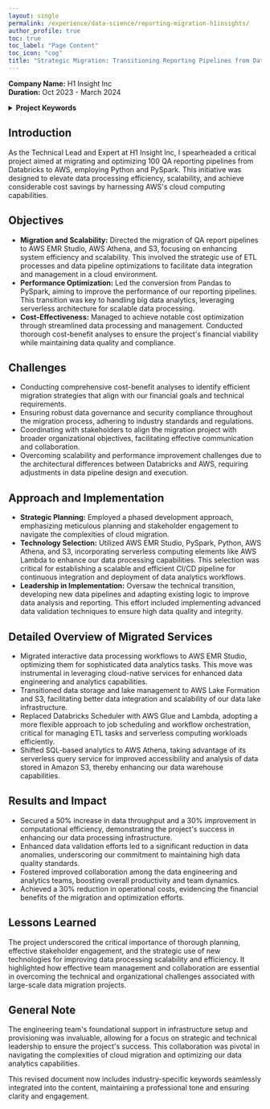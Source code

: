 ```yaml
---
layout: single
permalink: /experience/data-science/reporting-migration-h1insights/
author_profile: true
toc: true
toc_label: "Page Content"
toc_icon: "cog"
title: "Strategic Migration: Transitioning Reporting Pipelines from Databricks to AWS at H1 Insight Inc"
---
```


**Company Name:** H1 Insight Inc <br>
**Duration:** Oct 2023 - March 2024 

<details>
  <summary><strong>Project Keywords</strong></summary>
  | cloud computing | data migration | ETL (Extract, Transform, Load) | data pipeline | data lake | big data | data warehouse | data governance | data integration | data analytics | serverless architecture | CI/CD (Continuous Integration/Continuous Deployment) | data quality | cost optimization | scalability | efficiency | Jira | data security | compliance | AWS EMR Studio | PySpark | Python | AWS Athena | S3 | serverless computing | AWS Lambda | cost-benefit analyses | data validation | stakeholder engagement | job scheduling | workflow orchestration | AWS Glue | cloud-native services | data engineering |
</details>


## Introduction

As the Technical Lead and Expert at H1 Insight Inc, I spearheaded a critical project aimed at migrating and optimizing 100 QA reporting pipelines from Databricks to AWS, employing Python and PySpark. This initiative was designed to elevate data processing efficiency, scalability, and achieve considerable cost savings by harnessing AWS's cloud computing capabilities.

## Objectives

- **Migration and Scalability:** Directed the migration of QA report pipelines to AWS EMR Studio, AWS Athena, and S3, focusing on enhancing system efficiency and scalability. This involved the strategic use of ETL processes and data pipeline optimizations to facilitate data integration and management in a cloud environment.
- **Performance Optimization:** Led the conversion from Pandas to PySpark, aiming to improve the performance of our reporting pipelines. This transition was key to handling big data analytics, leveraging serverless architecture for scalable data processing.
- **Cost-Effectiveness:** Managed to achieve notable cost optimization through streamlined data processing and management. Conducted thorough cost-benefit analyses to ensure the project's financial viability while maintaining data quality and compliance.

## Challenges

- Conducting comprehensive cost-benefit analyses to identify efficient migration strategies that align with our financial goals and technical requirements.
- Ensuring robust data governance and security compliance throughout the migration process, adhering to industry standards and regulations.
- Coordinating with stakeholders to align the migration project with broader organizational objectives, facilitating effective communication and collaboration.
- Overcoming scalability and performance improvement challenges due to the architectural differences between Databricks and AWS, requiring adjustments in data pipeline design and execution.

## Approach and Implementation

- **Strategic Planning:** Employed a phased development approach, emphasizing meticulous planning and stakeholder engagement to navigate the complexities of cloud migration.
- **Technology Selection:** Utilized AWS EMR Studio, PySpark, Python, AWS Athena, and S3, incorporating serverless computing elements like AWS Lambda to enhance our data processing capabilities. This selection was critical for establishing a scalable and efficient CI/CD pipeline for continuous integration and deployment of data analytics workflows.
- **Leadership in Implementation:** Oversaw the technical transition, developing new data pipelines and adapting existing logic to improve data analysis and reporting. This effort included implementing advanced data validation techniques to ensure high data quality and integrity.

## Detailed Overview of Migrated Services

- Migrated interactive data processing workflows to AWS EMR Studio, optimizing them for sophisticated data analytics tasks. This move was instrumental in leveraging cloud-native services for enhanced data engineering and analytics capabilities.
- Transitioned data storage and lake management to AWS Lake Formation and S3, facilitating better data integration and scalability of our data lake infrastructure.
- Replaced Databricks Scheduler with AWS Glue and Lambda, adopting a more flexible approach to job scheduling and workflow orchestration, critical for managing ETL tasks and serverless computing workloads efficiently.
- Shifted SQL-based analytics to AWS Athena, taking advantage of its serverless query service for improved accessibility and analysis of data stored in Amazon S3, thereby enhancing our data warehouse capabilities.

## Results and Impact

- Secured a 50% increase in data throughput and a 30% improvement in computational efficiency, demonstrating the project's success in enhancing our data processing infrastructure.
- Enhanced data validation efforts led to a significant reduction in data anomalies, underscoring our commitment to maintaining high data quality standards.
- Fostered improved collaboration among the data engineering and analytics teams, boosting overall productivity and team dynamics.
- Achieved a 30% reduction in operational costs, evidencing the financial benefits of the migration and optimization efforts.

## Lessons Learned

The project underscored the critical importance of thorough planning, effective stakeholder engagement, and the strategic use of new technologies for improving data processing scalability and efficiency. It highlighted how effective team management and collaboration are essential in overcoming the technical and organizational challenges associated with large-scale data migration projects.

## General Note

The engineering team's foundational support in infrastructure setup and provisioning was invaluable, allowing for a focus on strategic and technical leadership to ensure the project's success. This collaboration was pivotal in navigating the complexities of cloud migration and optimizing our data analytics capabilities.

This revised document now includes industry-specific keywords seamlessly integrated into the content, maintaining a professional tone and ensuring clarity and engagement.